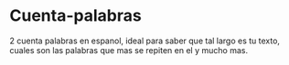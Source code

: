 # Cuenta-palabras
2 cuenta palabras en espanol, ideal para saber que tal largo es tu texto, cuales son las palabras que mas se repiten en el  y mucho mas. 
